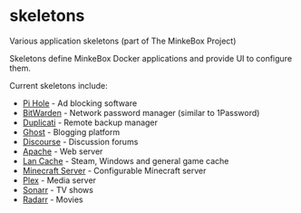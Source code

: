 # skeletons
Various application skeletons (part of The MinkeBox Project)

Skeletons define MinkeBox Docker applications and provide UI to configure them.

Current skeletons include:
* [Pi Hole](https://pi-hole.net/) - Ad blocking software
* [BitWarden](https://bitwarden.com/) - Network password manager (similar to 1Password)
* [Duplicati](https://www.duplicati.com/) - Remote backup manager
* [Ghost](https://ghost.org/) - Blogging platform
* [Discourse](https://www.discourse.org/) - Discussion forums
* [Apache](https://httpd.apache.org/) - Web server
* [Lan Cache](https://lancache.net/) - Steam, Windows and general game cache
* [Minecraft Server](https://hub.docker.com/r/itzg/minecraft-server) - Configurable Minecraft server
* [Plex](https://www.plex.tv/) - Media server
* [Sonarr](https://sonarr.tv/) - TV shows
* [Radarr](https://radarr.video/) - Movies
